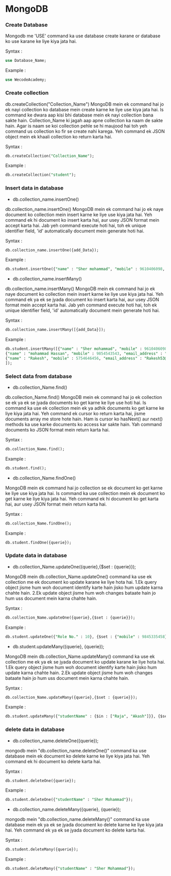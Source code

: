 # MongoDB

### Create Database

Mongodb me 'USE' command ka use database create karane or  database ko use karane ke liye kiya jata hai.

Syntax :
```sql
use Database_Name;
```

Example :
```sql
use WecodeAcademy;
```

### Create collection 

db.createCollection("Collection_Name") MongoDB mein ek command hai jo ek nayi collection ko database mein create karne ke liye use kiya jata hai. Is command ke dwara aap kisi bhi database mein ek nayi collection bana sakte hain. Collection_Name ki jagah aap apne collection ka naam de sakte hain. Agar is naam se koi collection pehle se hi maujood hai toh yeh command us collection ko fir se create nahi karega. Yeh command ek JSON object mein ek khaali collection ko return karta hai.

Syntax :
```sql
db.createCollection("Collection_Name");
```

Example :
```sql
db.createCollection("student");
```

### Insert data in database

- db.collection_name.insertOne() 

db.collection_name.insertOne() MongoDB mein ek command hai jo ek naye document ko collection mein insert karne ke liye use kiya jata hai. Yeh command ek hi document ko insert karta hai, aur usey JSON format mein accept karta hai. Jab yeh command execute hoti hai, toh ek unique identifier field, 'id' automatically document mein generate hoti hai.

Syntax :
```sql
db.collection_name.insertOne({add_Data});
```

Example :
```sql
db.student.insertOne({"name" : "Sher mohammad", "mobile" : 9610406098, "email_address" : "shermo2453@gmail.com", "address" : "Nagour, Merta city"})
```

- db.collection_name.insertMany() 

db.collection_name.insertMany() MongoDB mein ek command hai jo ek naye document ko collection mein insert karne ke liye use kiya jata hai. Yeh command ek ya ek se jyada document ko insert karta hai, aur usey JSON format mein accept karta hai. Jab yeh command execute hoti hai, toh ek unique identifier field, 'id' automatically document mein generate hoti hai.

Syntax :
```sql
db.collection_name.insertMany([{add_Data}]);
```

Example :
```sql
db.student.insertMany([{"name" : "Sher mohammad", "mobile" : 9610406098, "email_address" : "shermo2453@gmail.com", "address" : "Nagaur, Merta city"}, 
{"name" : "mohammad Hassan", "mobile" : 9854543543, "email_address" : "Hassan24@gmail.com", "address" : "Jhotwara, jaipur"},
{"name" : "Rakesh", "mobile" : 5754646456, "email_address" : "Rakesh53@gmail.com", "address" : "Nagour, Peeh"},
]);
```

### Select data from database

- db.collection_Name.find()

db.collection_Name.find() MongoDB mein ek command hai jo ek collection se ek ya ek se jyada documents ko get karne ke liye use hoti hai. Is command ka use ek collection mein ek ya adhik documents ko get karne ke liye kiya jata hai. Yeh command ek cursor ko return karta hai, jisme documents array me store hote hain. Ham is cursor ko hasNext() aur next() methods ka use karke documents ko access kar sakte hain. Yah command documents ko JSON format mein return karta hai.

Syntax :
```sql
db.collection_Name.find();  
```

Example :
```sql
db.student.find();
```

- db.collection_Name.findOne()

MongoDB mein ek command hai jo collection se ek document ko get karne ke liye use kiya jata hai. Is command ka use collection mein ek document ko get karne ke liye kiya jata hai. Yeh command ek hi document ko get karta hai, aur usey JSON format mein return karta hai.

Syntax :
```sql
db.collection_Name.findOne();  
```

Example :
```sql
db.student.findOne({querie});
```

### Update data in database

- db.collection_Name.updateOne({querie},{$set : {querie}});


MongoDB mein db.collection_Name.updateOne() command ka use ek collection me ek document ko update karane ke liye hota hai.
1.Ek query object jisme hum woh document identify karte hain jisko hum update karna chahte hain.
2.Ek update object jisme hum woh changes bataate hain jo hum uss document mein karna chahte hain.

Syntax :
```sql
db.collection_Name.updateOne({querie},{$set : {querie}});
```

Example :
```sql
db.student.updateOne({"Role No." : 10}, {$set : {"mobile" : 9845335458}});
```

- db.student.updateMany({querie}, {querie});

MongoDB mein db.collection_Name.updateMany() command ka use ek collection me ek ya ek se jyada  document ko update karane ke liye hota hai.
1.Ek query object jisme hum woh document identify karte hain jisko hum update karna chahte hain.
2.Ek update object jisme hum woh changes bataate hain jo hum uss document mein karna chahte hain.

Syntax :
```sql
db.collection_Name.updateMany({querie},{$set : {querie}});
```

Example :
```sql
db.student.updateMany({"studentName" : {$in : ["Raja", "Akash"]}}, {$set : {"mobile" : 9845335458}});
```

### delete data in database

- db.collection_name.deleteOne({querie});

mongodb mein "db.collection_name.deleteOne()" command ka use database mein ek document ko delete karne ke liye kiya jata hai. Yeh command ek hi document ko delete karta hai.

Syntax :
```sql
db.student.deleteOne({querie});
```

Example :
```sql
db.student.deleteOne({"studentName" : "Sher Mohammad"});
```

- db.collection_name.deleteMany({querie}, {querie});

mongodb mein "db.collection_name.deleteMany()" command ka use database mein ek ya ek se jyada document ko delete karne ke liye kiya jata hai. Yeh command ek ya ek se jyada document ko delete karta hai.

Syntax :
```sql
db.student.deleteMany({querie});
```

Example :
```sql
db.student.deleteMany({"studentName" : "Sher Mohammad"});
```

